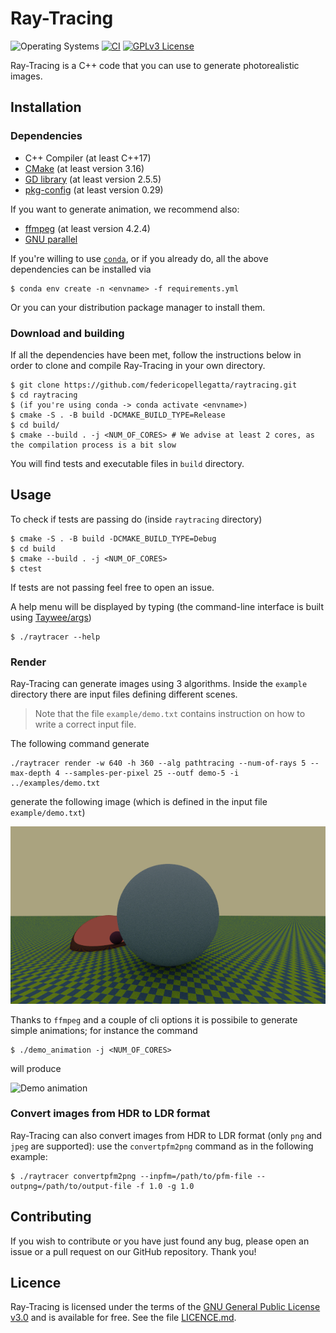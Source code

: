 
# Ray-Tracing
![Operating Systems](https://img.shields.io/badge/os-Linux-lightgrey)
[![CI](https://img.shields.io/github/workflow/status/federicopellegatta/raytracing/CMake)](https://github.com/federicopellegatta/raytracing/actions)
[![GPLv3 License](https://img.shields.io/badge/License-GPL%20v3-yellow.svg)](https://www.gnu.org/licenses/gpl-3.0.html)

Ray-Tracing is a C++ code that you can use to generate photorealistic images.

## Installation
### Dependencies
   - C++ Compiler (at least C++17)
   - [CMake](https://cmake.org/) (at least version 3.16)
   - [GD library](https://libgd.github.io/) (at least version 2.5.5)
   - [pkg-config](https://www.freedesktop.org/wiki/Software/pkg-config/) (at least version 0.29)

If you want to generate animation, we recommend also:
   - [ffmpeg](https://www.ffmpeg.org/) (at least version 4.2.4)
   - [GNU parallel](https://www.gnu.org/software/parallel/) 

If you're willing to use [`conda`](https://docs.conda.io/en/latest/), or if you already do, all the above dependencies can be installed via
```
$ conda env create -n <envname> -f requirements.yml
```
Or you can your distribution package manager to install them.
  
### Download and building
If all the dependencies have been met, follow the instructions below in order to clone and compile Ray-Tracing in your own directory.
```
$ git clone https://github.com/federicopellegatta/raytracing.git
$ cd raytracing 
$ (if you're using conda -> conda activate <envname>)
$ cmake -S . -B build -DCMAKE_BUILD_TYPE=Release 
$ cd build/
$ cmake --build . -j <NUM_OF_CORES> # We advise at least 2 cores, as the compilation process is a bit slow
```
You will find tests and executable files in `build` directory. 

## Usage
To check if tests are passing do (inside `raytracing` directory)
```
$ cmake -S . -B build -DCMAKE_BUILD_TYPE=Debug 
$ cd build
$ cmake --build . -j <NUM_OF_CORES>
$ ctest
```
If tests are not passing feel free to open an issue.

A help menu will be displayed by typing (the command-line interface is built using [Taywee/args](https://github.com/Taywee/args))
```
$ ./raytracer --help
```
### Render
Ray-Tracing can generate images using 3 algorithms.
Inside the `example` directory there are input files defining different scenes. 

>Note that the file `example/demo.txt` contains instruction on how to write a correct input file.

The following command generate 
```
./raytracer render -w 640 -h 360 --alg pathtracing --num-of-rays 5 --max-depth 4 --samples-per-pixel 25 --outf demo-5 -i ../examples/demo.txt
```
generate the following image (which is defined in the input file `example/demo.txt`)

![Demo image](./examples/demo-5.png)

Thanks to `ffmpeg` and a couple of cli options it is possibile to generate simple animations; for instance the command
```
$ ./demo_animation -j <NUM_OF_CORES>
```
will produce

![Demo animation](./examples/demo.gif)

### Convert images from HDR to LDR format
Ray-Tracing can also convert images from HDR to LDR format (only `png` and `jpeg` are supported):  use the `convertpfm2png` command as in the following example:
```
$ ./raytracer convertpfm2png --inpfm=/path/to/pfm-file --outpng=/path/to/output-file -f 1.0 -g 1.0
```

## Contributing
If you wish to contribute or you have just found any bug, please open an issue or a pull request on our GitHub repository. Thank you!

## Licence
Ray-Tracing is licensed under the terms of the [GNU General Public License v3.0](https://www.gnu.org/licenses/gpl-3.0.html) and is available for free. See the file [LICENCE.md](https://github.com/federicopellegatta/raytracing/blob/master/LICENCE.md).
